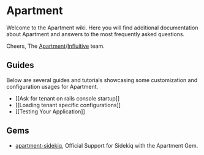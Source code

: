 # Apartment

Welcome to the Apartment wiki. Here you will find additional documentation about Apartment and answers to the most frequently asked questions.

Cheers,
The [Apartment](https://github.com/influitive/apartment)/[Influitive](http://influitive.com) team.

## Guides

Below are several guides and tutorials showcasing some customization and configuration
usages for Apartment.

* [[Ask for tenant on rails console startup]]
* [[Loading tenant specific configurations]]
* [[Testing Your Application]]

##  Gems
* [apartment-sidekiq](https://github.com/influitive/apartment-sidekiq), Official Support for Sidekiq with the Apartment Gem.
